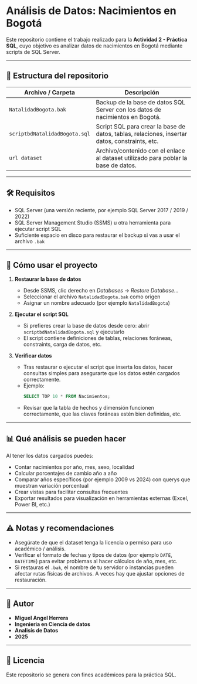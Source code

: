 # Análisis de Datos: Nacimientos en Bogotá

Este repositorio contiene el trabajo realizado para la **Actividad 2 - Práctica SQL**, cuyo objetivo es analizar datos de nacimientos en Bogotá mediante scripts de SQL Server.

---

## 📂 Estructura del repositorio

| Archivo / Carpeta | Descripción |
|-------------------|-------------|
| `NatalidadBogota.bak` | Backup de la base de datos SQL Server con los datos de nacimientos en Bogotá. |
| `scriptbdNatalidadBogota.sql` | Script SQL para crear la base de datos, tablas, relaciones, insertar datos, constraints, etc. |
| `url dataset` | Archivo/contenido con el enlace al dataset utilizado para poblar la base de datos. |

---

## 🛠️ Requisitos

- SQL Server (una versión reciente, por ejemplo SQL Server 2017 / 2019 / 2022)  
- SQL Server Management Studio (SSMS) u otra herramienta para ejecutar script SQL  
- Suficiente espacio en disco para restaurar el backup si vas a usar el archivo `.bak`

---

## 🚀 Cómo usar el proyecto

1. **Restaurar la base de datos**  
   - Desde SSMS, clic derecho en *Databases* → *Restore Database…*  
   - Seleccionar el archivo `NatalidadBogota.bak` como origen  
   - Asignar un nombre adecuado (por ejemplo `NatalidadBogota`)  

2. **Ejecutar el script SQL**  
   - Si prefieres crear la base de datos desde cero: abrir `scriptbdNatalidadBogota.sql` y ejecutarlo  
   - El script contiene definiciones de tablas, relaciones foráneas, constraints, carga de datos, etc.

3. **Verificar datos**  
   - Tras restaurar o ejecutar el script que inserta los datos, hacer consultas simples para asegurarte que los datos estén cargados correctamente.  
   - Ejemplo:  
     ```sql
     SELECT TOP 10 * FROM Nacimientos;
     ```
   - Revisar que la tabla de hechos y dimensión funcionen correctamente, que las claves foráneas estén bien definidas, etc.

---

## 📊 Qué análisis se pueden hacer

Al tener los datos cargados puedes:

- Contar nacimientos por año, mes, sexo, localidad  
- Calcular porcentajes de cambio año a año  
- Comparar años específicos (por ejemplo 2009 vs 2024) con querys que muestran variación porcentual  
- Crear vistas para facilitar consultas frecuentes  
- Exportar resultados para visualización en herramientas externas (Excel, Power BI, etc.)

---

## ⚠️ Notas y recomendaciones

- Asegúrate de que el dataset tenga la licencia o permiso para uso académico / análisis.  
- Verificar el formato de fechas y tipos de datos (por ejemplo `DATE`, `DATETIME`) para evitar problemas al hacer cálculos de año, mes, etc.  
- Si restauras el `.bak`, el nombre de tu servidor o instancias pueden afectar rutas físicas de archivos. A veces hay que ajustar opciones de restauración.

---

## 👤 Autor

- **Miguel Angel Herrera**
- **Ingenieria en Ciencia de datos**
- **Analisís de Datos**
- **2025**  

---

## 📄 Licencia

Este repositorio se genera con fines académicos para la práctica SQL.

